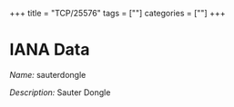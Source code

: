 +++
title = "TCP/25576"
tags = [""]
categories = [""]
+++

# IANA Data

_Name:_ sauterdongle

_Description:_ Sauter Dongle

